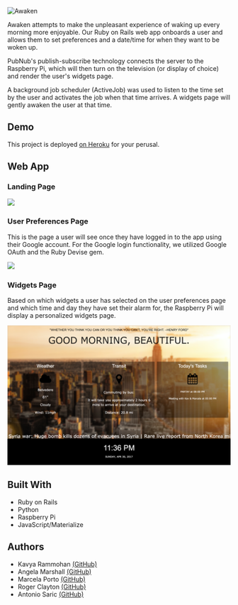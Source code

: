 ![Awaken](https://github.com/krammohan/awaken/blob/master/awaken.png)

Awaken attempts to make the unpleasant experience of waking up every morning more enjoyable. Our Ruby on Rails web app onboards a user and allows them to set preferences and a date/time for when they want to be woken up. 

PubNub's publish-subscribe technology connects the server to the Raspberry Pi, which will then turn on the television (or display of choice) and render the user's widgets page. 

A background job scheduler (ActiveJob) was used to listen to the time set by the user and activates the job when that time arrives. A widgets page will gently awaken the user at that time.  

## Demo
This project is deployed [on Heroku](http://awakenapp.herokuapp.com/) for your perusal.

## Web App
### Landing Page

  ![](https://github.com/krammohan/awaken/blob/master/landing-page.png)
  
### User Preferences Page
This is the page a user will see once they have logged in to the app using their Google account. For the Google login functionality, we utilized Google OAuth and the Ruby Devise gem. 

  ![](https://github.com/krammohan/awaken/blob/master/preferences-page.png)
  
### Widgets Page
Based on which widgets a user has selected on the user preferences page and which time and day they have set their alarm for, the Raspberry Pi will display a personalized widgets page.

  ![](https://github.com/krammohan/awaken/blob/master/widget-page.png)

## Built With
- Ruby on Rails
- Python
- Raspberry Pi
- JavaScript/Materialize

## Authors
- Kavya Rammohan [(GitHub)](https://github.com/krammohan)
- Angela Marshall [(GitHub)](https://github.com/asmarshall)
- Marcela Porto [(GitHub)](https://github.com/marcelaporto)
- Roger Clayton [(GitHub)](https://github.com/radiohegel)
- Antonio Saric [(GitHub)](https://github.com/antoniosaric)
